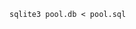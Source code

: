 `sqlite3 pool.db < pool.sql`

<!-- `sea-orm-cli generate entity --database-url sqlite://pool.db --output-dir src/orm/` -->
